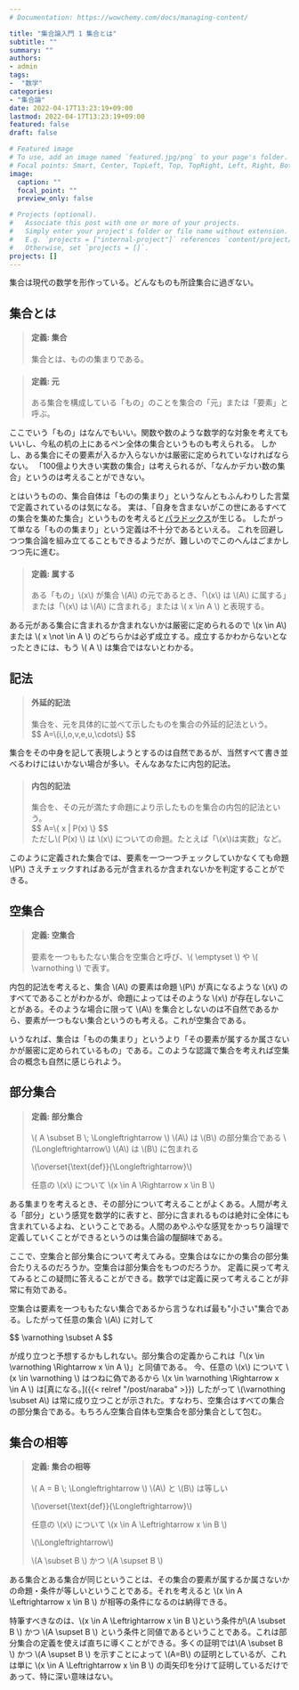 ```yaml
---
# Documentation: https://wowchemy.com/docs/managing-content/

title: "集合論入門 1 集合とは"
subtitle: ""
summary: ""
authors:
- admin
tags:
-  "数学"
categories: 
- "集合論"
date: 2022-04-17T13:23:19+09:00
lastmod: 2022-04-17T13:23:19+09:00
featured: false
draft: false

# Featured image
# To use, add an image named `featured.jpg/png` to your page's folder.
# Focal points: Smart, Center, TopLeft, Top, TopRight, Left, Right, BottomLeft, Bottom, BottomRight.
image:
  caption: ""
  focal_point: ""
  preview_only: false

# Projects (optional).
#   Associate this post with one or more of your projects.
#   Simply enter your project's folder or file name without extension.
#   E.g. `projects = ["internal-project"]` references `content/project/deep-learning/index.md`.
#   Otherwise, set `projects = []`.
projects: []
---
```


集合は現代の数学を形作っている。どんなものも所詮集合に過ぎない。

## 集合とは

<blockquote class="callout_definition">
        <h4>定義: 集合</h4>
集合とは、ものの集まりである。
</blockquote>


<blockquote class="callout_definition">
        <h4>定義: 元</h4>
ある集合を構成している「もの」のことを集合の「元」または「要素」と呼ぶ。
</blockquote>

ここでいう「もの」はなんでもいい。関数や数のような数学的な対象を考えてもいいし、今私の机の上にあるペン全体の集合というものも考えられる。
しかし、ある集合にその要素が入るか入らないかは厳密に定められていなければならない。
「100億より大きい実数の集合」は考えられるが、「なんかデカい数の集合」というのは考えることができない。

とはいうものの、集合自体は「ものの集まり」というなんともふんわりした言葉で定義されているのは気になる。
実は、「自身を含まないがこの世にあるすべての集合を集めた集合」というものを考えると[パラドックス](https://ja.wikipedia.org/wiki/%E3%83%A9%E3%83%83%E3%82%BB%E3%83%AB%E3%81%AE%E3%83%91%E3%83%A9%E3%83%89%E3%83%83%E3%82%AF%E3%82%B9)が生じる。
したがって単なる「ものの集まり」という定義は不十分であるといえる。
これを回避しつつ集合論を組み立てることもできるようだが、難しいのでこのへんはごまかしつつ先に進む。

<blockquote class="callout_definition">
        <h4>定義: 属する</h4>
ある「もの」\(x\) が集合 \(A\) の元であるとき、「\(x\) は \(A\) に属する」または「\(x\) は \(A\) に含まれる」または \( x \in A \) と表現する。
</blockquote>

ある元がある集合に含まれるか含まれないかは厳密に定められるので \\(x \in A\\) または \\( x \not \in A \\) のどちらかは必ず成立する。成立するかわからないとなったときには、もう \\( A \\) は集合ではないとわかる。

## 記法

<blockquote class="callout_others">
        <h4>外延的記法</h4>
集合を、元を具体的に並べて示したものを集合の外延的記法という。
<div class="suushiki">$$ A=\{i,l,o,v,e,u,\cdots\} $$</div>
</blockquote>

集合をその中身を記して表現しようとするのは自然であるが、当然すべて書き並べるわけにはいかない場合が多い。そんなあなたに内包的記法。

<blockquote class="callout_others">
        <h4>内包的記法</h4>
集合を、その元が満たす命題により示したものを集合の内包的記法という。
<div class="suushiki">$$ A=\{ x | P(x) \} $$</div>
ただし\( P(x) \) は \(x\) についての命題。たとえば「\(x\)は実数」など。
</blockquote>

このように定義された集合では、要素を一つ一つチェックしていかなくても命題 \\(P\\) さえチェックすればある元が含まれるか含まれないかを判定することができる。

## 空集合

<blockquote class="callout_definition">
        <h4>定義: 空集合</h4>
要素を一つももたない集合を空集合と呼び、\( \emptyset \) や \( \varnothing \) で表す。
</blockquote>

内包的記法を考えると、集合 \\(A\\) の要素は命題 \\(P\\) が真になるような \\(x\\) のすべてであることがわかるが、命題によってはそのような \\(x\\) が存在しないことがある。そのような場合に限って \\(A\\) を集合としないのは不自然であるから、要素が一つもない集合というのも考える。これが空集合である。

いうなれば、集合は「ものの集まり」というより「その要素が属するか属さないかが厳密に定められているもの」である。このような認識で集合を考えれば空集合の概念も自然に感じられよう。

## 部分集合

<blockquote class="callout_definition">
        <h4>定義: 部分集合</h4>
\( A \subset B \; \Longleftrightarrow \) \(A\) は \(B\) の部分集合である \(\Longleftrightarrow\) \(A\) は \(B\) に包まれる 

\\(\overset{\text{def}}{\Longleftrightarrow}\\) 
<div class="suushiki">任意の \(x\) について \(x \in A \Rightarrow x \in B \)</div>
</blockquote>

ある集まりを考えるとき、その部分について考えることがよくある。人間が考える「部分」という感覚を数学的に表すと、部分に含まれるものは絶対に全体にも含まれているよね、ということである。人間のあやふやな感覚をかっちり論理で定義していくことができるというのは集合論の醍醐味である。

ここで、空集合と部分集合について考えてみる。空集合はなにかの集合の部分集合たりえるのだろうか。空集合は部分集合をもつのだろうか。
定義に戻って考えてみるとこの疑問に答えることができる。数学では定義に戻って考えることが非常に有効である。

空集合は要素を一つももたない集合であるから言うなれば最も"小さい"集合である。したがって任意の集合 \\(A\\) に対して

<div class="suushiki"> $$ \varnothing \subset A $$ </div>

が成り立つと予想するかもしれない。部分集合の定義からこれは「\\(x \in \varnothing \Rightarrow x \in A \\)」と同値である。
今、任意の \\(x\\) について \\(x \in \varnothing \\) はつねに偽であるから \\(x \in \varnothing \Rightarrow x \in A \\) は[真になる。]({{< relref "/post/naraba" >}})
したがって \\(\varnothing \subset A\\) は常に成り立つことが示された。すなわち、空集合はすべての集合の部分集合である。もちろん空集合自体も空集合を部分集合として包む。

## 集合の相等

<blockquote class="callout_definition">
        <h4>定義: 集合の相等</h4>
\( A = B \; \Longleftrightarrow \) \(A\) と \(B\) は等しい

\\(\overset{\text{def}}{\Longleftrightarrow}\\) 
<div class="suushiki">任意の \(x\) について \(x \in A \Leftrightarrow x \in B \)</div>

\\(\Longleftrightarrow\\)
<div class="suushiki">\(A \subset B \) かつ \(A \supset B \)</div>
</blockquote>

ある集合とある集合が同じということは、その集合の要素が属するか属さないかの命題・条件が等しいということである。それを考えると \\(x \in A \Leftrightarrow x \in B \\) が相等の条件になるのは納得できる。

特筆すべきなのは、\\(x \in A \Leftrightarrow x \in B \\)という条件が\\(A \subset B \\) かつ \\(A \supset B \\) という条件と同値であるということである。これは部分集合の定義を使えば直ちに導くことができる。多くの証明では\\(A \subset B \\) かつ \\(A \supset B \\) を示すことによって \\(A=B\\) の証明としているが、これは単に \\(x \in A \Leftrightarrow x \in B \\) の両矢印を分けて証明しているだけであって、特に深い意味はない。